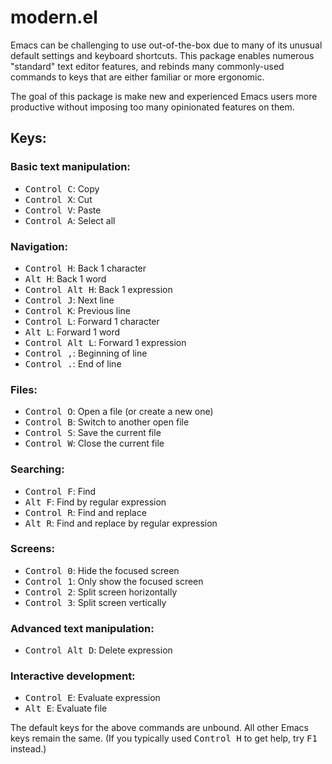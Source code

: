 # modern.el

Emacs can be challenging to use out-of-the-box due to many of its unusual
default settings and keyboard shortcuts.  This package enables numerous
"standard" text editor features, and rebinds many commonly-used commands to keys
that are either familiar or more ergonomic.

The goal of this package is make new and experienced Emacs users more productive
without imposing too many opinionated features on them.

## Keys:

### Basic text manipulation:
- <kbd>Control C</kbd>: Copy
- <kbd>Control X</kbd>: Cut
- <kbd>Control V</kbd>: Paste
- <kbd>Control A</kbd>: Select all

### Navigation:
- <kbd>Control H</kbd>: Back 1 character
- <kbd>Alt H</kbd>: Back 1 word
- <kbd>Control Alt H</kbd>: Back 1 expression
- <kbd>Control J</kbd>: Next line
- <kbd>Control K</kbd>: Previous line
- <kbd>Control L</kbd>: Forward 1 character
- <kbd>Alt L</kbd>: Forward 1 word
- <kbd>Control Alt L</kbd>: Forward 1 expression
- <kbd>Control ,</kbd>: Beginning of line
- <kbd>Control .</kbd>: End of line

### Files:
- <kbd>Control O</kbd>: Open a file (or create a new one)
- <kbd>Control B</kbd>: Switch to another open file
- <kbd>Control S</kbd>: Save the current file
- <kbd>Control W</kbd>: Close the current file

### Searching:
- <kbd>Control F</kbd>: Find
- <kbd>Alt F</kbd>: Find by regular expression
- <kbd>Control R</kbd>: Find and replace
- <kbd>Alt R</kbd>: Find and replace by regular expression

### Screens:
- <kbd>Control 0</kbd>: Hide the focused screen
- <kbd>Control 1</kbd>: Only show the focused screen
- <kbd>Control 2</kbd>: Split screen horizontally
- <kbd>Control 3</kbd>: Split screen vertically

### Advanced text manipulation:
- <kbd>Control Alt D</kbd>: Delete expression

### Interactive development:
- <kbd>Control E</kbd>: Evaluate expression
- <kbd>Alt E</kbd>: Evaluate file

The default keys for the above commands are unbound.  All other Emacs keys
remain the same.  (If you typically used <kbd>Control H</kbd> to get help, try
<kbd>F1</kbd> instead.)
